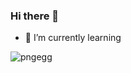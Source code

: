 ### Hi there 👋


- 🌱 I’m currently learning



![pngegg](https://user-images.githubusercontent.com/102413282/179756556-3eaed5c8-d889-4314-8eb7-ac992d577d73.png)
